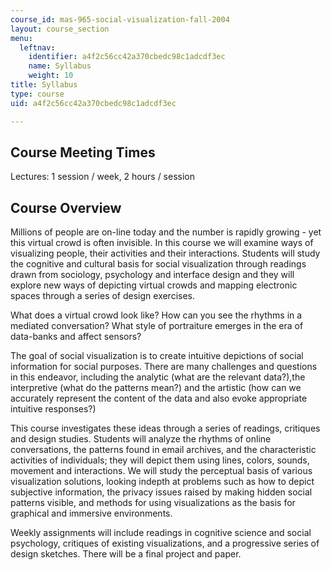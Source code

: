 ```yaml
---
course_id: mas-965-social-visualization-fall-2004
layout: course_section
menu:
  leftnav:
    identifier: a4f2c56cc42a370cbedc98c1adcdf3ec
    name: Syllabus
    weight: 10
title: Syllabus
type: course
uid: a4f2c56cc42a370cbedc98c1adcdf3ec

---
```


Course Meeting Times
--------------------

Lectures: 1 session / week, 2 hours / session

Course Overview
---------------

Millions of people are on-line today and the number is rapidly growing - yet this virtual crowd is often invisible. In this course we will examine ways of visualizing people, their activities and their interactions. Students will study the cognitive and cultural basis for social visualization through readings drawn from sociology, psychology and interface design and they will explore new ways of depicting virtual crowds and mapping electronic spaces through a series of design exercises.

What does a virtual crowd look like? How can you see the rhythms in a mediated conversation? What style of portraiture emerges in the era of data-banks and affect sensors?

The goal of social visualization is to create intuitive depictions of social information for social purposes. There are many challenges and questions in this endeavor, including the analytic (what are the relevant data?),the interpretive (what do the patterns mean?) and the artistic (how can we accurately represent the content of the data and also evoke appropriate intuitive responses?)

This course investigates these ideas through a series of readings, critiques and design studies. Students will analyze the rhythms of online conversations, the patterns found in email archives, and the characteristic activities of individuals; they will depict them using lines, colors, sounds, movement and interactions. We will study the perceptual basis of various visualization solutions, looking indepth at problems such as how to depict subjective information, the privacy issues raised by making hidden social patterns visible, and methods for using visualizations as the basis for graphical and immersive environments.

Weekly assignments will include readings in cognitive science and social psychology, critiques of existing visualizations, and a progressive series of design sketches. There will be a final project and paper.